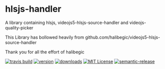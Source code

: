 # hlsjs-handler

A library containing hlsjs, videojs5-hlsjs-source-handler and videojs-quality-picker

This Library has bollowed heavily from github.com/halibegic/videojs5-hlsjs-source-handler

Thank you for all the effort of halibegic

[![travis build](https://img.shields.io/travis/gaithoben/hlsjs-handler.svg?style=flat-square)](https://travis-ci.org/gaithoben/hlsjs-handler)
[![version](https://img.shields.io/npm/v/hlsjs-handler.svg?style=flat-square)](http://npm.im/hlsjs-handler)
[![downloads](https://img.shields.io/npm/dm/hlsjs-handler.svg?style=flat-square)](http://npm-stat.com/charts.html?package=hlsjs-handler&from=2015-08-01)
[![MIT License](https://img.shields.io/npm/l/hlsjs-handler.svg?style=flat-square)](http://opensource.org/licenses/MIT)
[![semantic-release](https://img.shields.io/badge/%20%20%F0%9F%93%A6%F0%9F%9A%80-semantic--release-e10079.svg?style=flat-square)](https://github.com/semantic-release/semantic-release)
